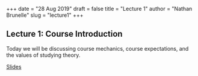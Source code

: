 +++
date = "28 Aug 2019"
draft = false
title = "Lecture 1"
author = "Nathan Brunelle"
slug = "lecture1"
+++


## Lecture 1: Course Introduction

Today we will be discussing course mechanics, course expectations, and the values of studying theory.

[Slides](https://www.dropbox.com/s/iygr1h06rkl8gco/welcome.pptx?dl=0)  
